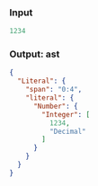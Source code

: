 ### Input
```js
1234
```

### Output: ast
```json
{
  "Literal": {
    "span": "0:4",
    "literal": {
      "Number": {
        "Integer": [
          1234,
          "Decimal"
        ]
      }
    }
  }
}
```
